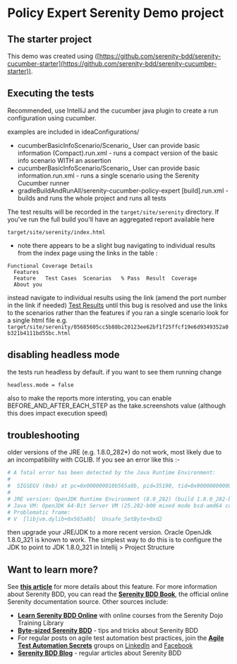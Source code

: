 # Policy Expert Serenity Demo project

## The starter project
This demo was created using ([https://github.com/serenity-bdd/serenity-cucumber-starter](https://github.com/serenity-bdd/serenity-cucumber-starter)). 

## Executing the tests

Recommended, use IntelliJ and the cucumber java plugin to create a run configuration using cucumber. 

examples are included in ideaConfigurations/
- cucumberBasicInfoScenario/Scenario_ User can provide basic information (Compact).run.xml - runs a compact version of the basic info scenario WITH an assertion
- cucumberBasicInfoScenario/Scenario_ User can provide basic information.run.xml - runs a single scenario using the Serenity Cucumber runner
- gradleBuildAndRunAll/serenity-cucumber-policy-expert [build].run.xml - builds and runs the whole project and runs all tests

The test results will be recorded in the `target/site/serenity` directory. If you've run the full build you'll have an aggregated report available here

`target/site/serenity/index.html`

- note there appears to be a slight bug navigating to individual results from the index page using the links in the table :
```
Functional Coverage Details
  Features
  Feature	Test Cases	Scenarios	% Pass	Result	Coverage
  About you
  ```
instead navigate to individual results using the link (amend the port number in the link if needed) [Test Results](http://localhost:63343/serenity-cucumber-policy-expert/target/site/serenity/index.html#tests) until this bug is resolved
and use the links to the scenarios rather than the features
if you ran a single scenario look for a single html file e.g. `target/site/serenity/05685605cc5b88bc20123ee62bf1f25ffcf19e6d9349352a0b321b4111bd55bc.html`

## disabling headless mode

the tests run headless by default. if you want to see them running change

```serenity.conf:5
headless.mode = false
```

also to make the reports more intersting, you can enable BEFORE_AND_AFTER_EACH_STEP as the take.screenshots value (although this does impact execution speed)

## troubleshooting

older versions of the JRE (e.g. 1.8.0_282*) do not work, most likely due to an incompatibility with CGLIB. If you see an error like this :-

```bash
# A fatal error has been detected by the Java Runtime Environment:
#
#  SIGSEGV (0xb) at pc=0x000000010b565a8b, pid=35190, tid=0x0000000000009303
#
# JRE version: OpenJDK Runtime Environment (8.0_282) (build 1.8.0_282-bre_2021_01_20_16_37-b00)
# Java VM: OpenJDK 64-Bit Server VM (25.282-b00 mixed mode bsd-amd64 compressed oops)
# Problematic frame:
# V  [libjvm.dylib+0x565a8b]  Unsafe_SetByte+0xd2

```
then upgrade your JRE/JDK to a more recent version. Oracle OpenJdk 1.8.0_321 is known to work. The simplest way to do this is to configure the JDK to point to JDK 1.8.0_321 in Intellij > Project Structure


## Want to learn more?
See [**this article**](https://johnfergusonsmart.com/environment-specific-configuration-in-serenity-bdd/) for more details about this feature.
For more information about Serenity BDD, you can read the [**Serenity BDD Book**](https://serenity-bdd.github.io/theserenitybook/latest/index.html), the official online Serenity documentation source. Other sources include:
* **[Learn Serenity BDD Online](https://expansion.serenity-dojo.com/)** with online courses from the Serenity Dojo Training Library
* **[Byte-sized Serenity BDD](https://www.youtube.com/channel/UCav6-dPEUiLbnu-rgpy7_bw/featured)** - tips and tricks about Serenity BDD
* For regular posts on agile test automation best practices, join the **[Agile Test Automation Secrets](https://www.linkedin.com/groups/8961597/)** groups on [LinkedIn](https://www.linkedin.com/groups/8961597/) and [Facebook](https://www.facebook.com/groups/agiletestautomation/)
* [**Serenity BDD Blog**](https://johnfergusonsmart.com/category/serenity-bdd/) - regular articles about Serenity BDD
